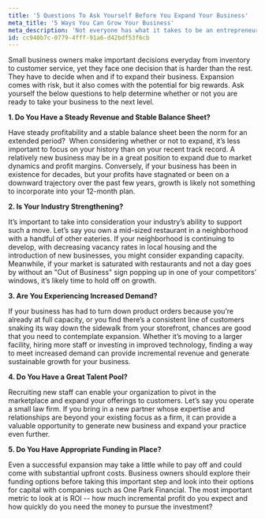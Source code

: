 ```yaml
---
title: '5 Questions To Ask Yourself Before You Expand Your Business'
meta_title: '5 Ways You Can Grow Your Business'
meta_description: 'Not everyone has what it takes to be an entrepreneur. It’s a bold, scary, risk-filled choice. Yet, as you already know, the rewards are far greater than anything you’ll ever have working for someone else.'
id: cc940b7c-0779-4fff-91a6-d42bdf53f6cb
---
```

Small business owners make important decisions everyday from inventory to customer service, yet they face one decision that is harder than the rest. They have to decide when and if to expand their business. Expansion comes with risk, but it also comes with the potential for big rewards. Ask yourself the below questions to help determine whether or not you are ready to take your business to the next level.

<strong>1. Do You Have a Steady Revenue and Stable Balance Sheet?</strong>

Have steady profitability and a stable balance sheet been the norm for an extended period?  When considering whether or not to expand, it’s less important to focus on your history than on your recent track record. A relatively new business may be in a great position to expand due to market dynamics and profit margins. Conversely, if your business has been in existence for decades, but your profits have stagnated or been on a downward trajectory over the past few years, growth is likely not something to incorporate into your 12-month plan.

<strong>2. Is Your Industry Strengthening?</strong>

It’s important to take into consideration your industry’s ability to support such a move. Let’s say you own a mid-sized restaurant in a neighborhood with a handful of other eateries. If your neighborhood is continuing to develop, with decreasing vacancy rates in local housing and the introduction of new businesses, you might consider expanding capacity. Meanwhile, if your market is saturated with restaurants and not a day goes by without an "Out of Business" sign popping up in one of your competitors’ windows, it’s likely time to hold off on growth.

<strong>3. Are You Experiencing Increased Demand?</strong>

If your business has had to turn down product orders because you’re already at full capacity, or you find there’s a consistent line of customers snaking its way down the sidewalk from your storefront, chances are good that you need to contemplate expansion. Whether it’s moving to a larger facility, hiring more staff or investing in improved technology, finding a way to meet increased demand can provide incremental revenue and generate sustainable growth for your business.

<strong>4. Do You Have a Great Talent Pool?</strong>

Recruiting new staff can enable your organization to pivot in the marketplace and expand your offerings to customers. Let’s say you operate a small law firm. If you bring in a new partner whose expertise and relationships are beyond your existing focus as a firm, it can provide a valuable opportunity to generate new business and expand your practice even further.

<strong>5. Do You Have Appropriate Funding in Place?</strong>

Even a successful expansion may take a little while to pay off and could come with substantial upfront costs. Business owners should explore their funding options before taking this important step and look into their options for capital with companies such as One Park Financial. The most important metric to look at is ROI -- how much incremental profit do you expect and how quickly do you need the money to pursue the investment?